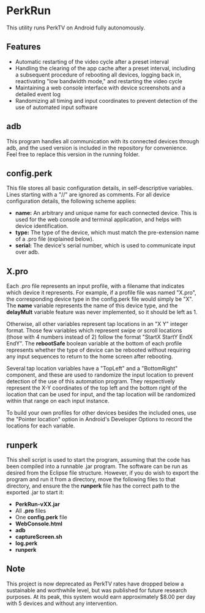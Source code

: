# PerkRun

This utility runs PerkTV on Android fully autonomously.

## Features
- Automatic restarting of the video cycle after a preset interval
- Handling the clearing of the app cache after a preset interval, including a subsequent procedure of rebooting all devices, logging back in, reactivating "low bandwidth mode," and restarting the video cycle
- Maintaining a web console interface with device screenshots and a detailed event log
- Randomizing all timing and input coordinates to prevent detection of the use of automated input software

## adb
This program handles all communication with its connected devices through adb, and the used version is included in the repository for convenience. Feel free to replace this version in the running folder.

## config.perk
This file stores all basic configuration details, in self-descriptive variables. Lines starting with a "//" are ignored as comments. For all device configuration details, the following scheme applies:
- **name:** An arbitrary and unique name for each connected device. This is used for the web console and terminal application, and helps with device identification.
- **type:** The type of the device, which must match the pre-extension name of a .pro file (explained below).
- **serial:** The device's serial number, which is used to communicate input over adb.

## X.pro
Each .pro file represents an input profile, with a filename that indicates which device it represents. For example, if a profile file was named "X.pro", the corresponding device type in the config.perk file would simply be "X". The **name** variable represents the name of this device type, and the **delayMult** variable feature was never implemented, so it should be left as 1. 

Otherwise, all other variables represent tap locations in an "X Y" integer format. Those few variables which represent swipe or scroll locations (those with 4 numbers instead of 2) follow the format "StartX StartY EndX EndY". The **rebootSafe** boolean variable at the bottom of each profile represents whether the type of device can be rebooted without requiring any input sequences to return to the home screen after rebooting.

Several tap location variables have a "TopLeft" and a "BottomRight" component, and these are used to randomize the input location to prevent detection of the use of this automation program. They respectively represent the X-Y coordinates of the top left and the bottom right of the location that can be used for input, and the tap location will be randomized within that range on each input instance.

To build your own profiles for other devices besides the included ones, use the "Pointer location" option in Android's Developer Options to record the locations for each variable.

## runperk
This shell script is used to start the program, assuming that the code has been compiled into a runnable .jar program. The software can be run as desired from the Eclipse file structure. However, if you do wish to export the program and run it from a directory, move the following files to that directory, and ensure the the **runperk** file has the correct path to the exported .jar to start it:
- **PerkRun-vXX.jar**
- All **.pro** files
- One **config.perk** file
- **WebConsole.html**
- **adb**
- **captureScreen.sh**
- **log.perk**
- **runperk**

## Note
This project is now deprecated as PerkTV rates have dropped below a sustainable and worthwhile level, but was published for future research purposes. At its peak, this system would earn approximately $8.00 per day with 5 devices and without any intervention.
